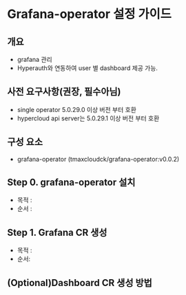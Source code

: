 
# Grafana-operator 설정 가이드

## 개요
* grafana 관리
* Hyperauth와 연동하여 user 별 dashboard 제공 가능.

## 사전 요구사항(권장, 필수아님)
* single operator 5.0.29.0 이상 버전 부터 호환
* hypercloud api server는 5.0.29.1 이상 버전 부터 호환

## 구성 요소
* grafana-operator (tmaxcloudck/grafana-operator:v0.0.2)

## Step 0. grafana-operator 설치
* 목적 : 
* 순서 : 

## Step 1. Grafana CR 생성

* 목적 :
* 순서: 

## (Optional)Dashboard CR 생성 방법
